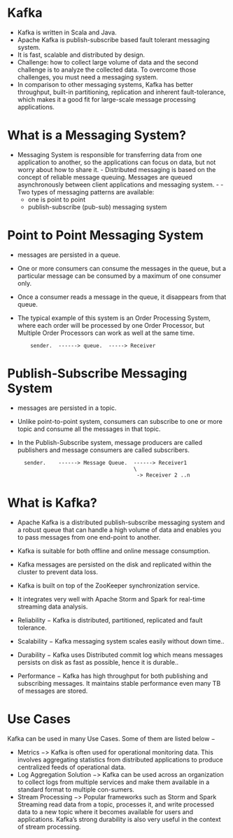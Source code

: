 # Kafka
- Kafka is written in Scala and Java. 
- Apache Kafka is publish-subscribe based fault tolerant messaging system. 
- It is fast, scalable and distributed by design.
- Challenge: how to collect large volume of data and the second challenge is to analyze the collected data. To overcome those challenges, you must need a messaging system.
- In comparison to other messaging systems, Kafka has better throughput, built-in partitioning, replication and inherent fault-tolerance, which makes it a good fit for large-scale message processing applications.

# What is a Messaging System?
- Messaging System is responsible for transferring data from one application to another, so the applications can focus on data, but not worry about how to share it. - Distributed messaging is based on the concept of reliable message queuing. Messages are queued asynchronously between client applications and messaging system. - - Two types of messaging patterns are available:
  - one is point to point 
  - publish-subscribe (pub-sub) messaging system

# Point to Point Messaging System
- messages are persisted in a queue. 
- One or more consumers can consume the messages in the queue, but a particular message can be consumed by a maximum of one consumer only. 
- Once a consumer reads a message in the queue, it disappears from that queue. 
- The typical example of this system is an Order Processing System, where each order will be processed by one Order Processor, but Multiple Order Processors can work as well at the same time. 

          sender.  ------> queue.  -----> Receiver
          
# Publish-Subscribe Messaging System
- messages are persisted in a topic. 
- Unlike point-to-point system, consumers can subscribe to one or more topic and consume all the messages in that topic. 
- In the Publish-Subscribe system, message producers are called publishers and message consumers are called subscribers. 

        sender.    ------> Message Queue.  ------> Receiver1
                                           \
                                            -> Receiver 2 ..n
                                            
# What is Kafka?
- Apache Kafka is a distributed publish-subscribe messaging system and a robust queue that can handle a high volume of data and enables you to pass messages from one end-point to another. 
- Kafka is suitable for both offline and online message consumption. 
- Kafka messages are persisted on the disk and replicated within the cluster to prevent data loss. 
- Kafka is built on top of the ZooKeeper synchronization service. 
- It integrates very well with Apache Storm and Spark for real-time streaming data analysis.

- Reliability − Kafka is distributed, partitioned, replicated and fault tolerance.
- Scalability − Kafka messaging system scales easily without down time..
- Durability − Kafka uses Distributed commit log which means messages persists on disk as fast as possible, hence it is durable..
- Performance − Kafka has high throughput for both publishing and subscribing messages. It maintains stable performance even many TB of messages are stored.

# Use Cases
Kafka can be used in many Use Cases. Some of them are listed below −

- Metrics −> Kafka is often used for operational monitoring data. This involves aggregating statistics from distributed applications to produce centralized feeds of operational data.
- Log Aggregation Solution −> Kafka can be used across an organization to collect logs from multiple services and make them available in a standard format to multiple con-sumers.
- Stream Processing −> Popular frameworks such as Storm and Spark Streaming read data from a topic, processes it, and write processed data to a new topic where it becomes available for users and applications. Kafka’s strong durability is also very useful in the context of stream processing.

# 

                                           
                                            
